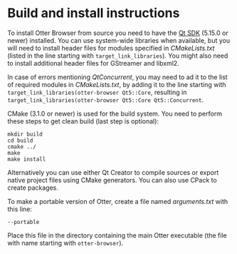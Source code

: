 Build and install instructions
==============================

To install Otter Browser from source you need to have the [Qt SDK](https://www.qt.io/download-qt-installer) (5.15.0 or newer) installed. You can use system-wide libraries when available, but you will need to install header files for modules specified in *CMakeLists.txt* (listed in the line starting with `target_link_libraries`). You might also need to install additional header files for GStreamer and libxml2.

In case of errors mentioning *QtConcurrent*, you may need to ad it to the list of required modules in *CMakeLists.txt*, by adding it to the line starting with `target_link_libraries(otter-browser Qt5::Core`, resulting in `target_link_libraries(otter-browser Qt5::Core Qt5::Concurrent`.

CMake (3.1.0 or newer) is used for the build system. You need to perform these steps to get clean build (last step is optional):

    mkdir build
    cd build
    cmake ../
    make
    make install

Alternatively you can use either Qt Creator to compile sources or export native project files using CMake generators. You can also use CPack to create packages.

To make a portable version of Otter, create a file named *arguments.txt* with this line:

`--portable`

Place this file in the directory containing the main Otter executable (the file with name starting with `otter-browser`).
